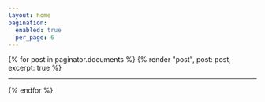 ```yaml
---
layout: home
pagination:
  enabled: true
  per_page: 6
---
```


<!-- <% if paginate && num_pages > 1 %>
  <p>Page <%= page_number %> of <%= num_pages %></p>

  <% if prev_page %>
    <p><%= link_to 'Previous page', prev_page %></p>
  <% end %>
<% end %> -->

<div id="articles">
  {% for post in paginator.documents %}
    {% render "post", post: post, excerpt: true %}
    <hr class="my-8" />
  {% endfor %}
</div>

<!-- 
<% if paginate %>
  <% if next_page %>
    <p><%= link_to 'Next page', next_page %></p>
  <% end %>
<% end %> -->
